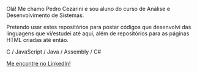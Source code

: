 Olá!
Me chamo Pedro Cezarini e sou aluno do curso de Análise e Desenvolvimento de Sistemas.

Pretendo usar estes repositórios para postar códigos que desenvolvi das linguagens que vi/estudei até aqui, além de repositórios para as páginas HTML criadas até então.

C /
JavaScript /
Java /
Assembly /
C#


[Me encontre no LinkedIn!](https://www.linkedin.com/in/pedro-cezarini-48888069/)

<!---
PedroCezarini/PedroCezarini is a ✨ special ✨ repository because its `README.md` (this file) appears on your GitHub profile.
You can click the Preview link to take a look at your changes.
--->
